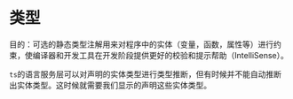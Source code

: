 # 类型

目的：可选的静态类型注解用来对程序中的实体（变量，函数，属性等）进行约束，使编译器和开发工具在开发阶段提供更好的校验和提示帮助（IntelliSense）。

`ts`的语言服务层可以对声明的实体类型进行类型推断，但有时候并不能自动推断出实体类型。这时候就需要我们显示的声明这些实体类型。


